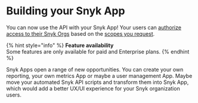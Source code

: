 # Building your Snyk App

You can now use the API with your Snyk App! Your users can [authorize access to their Snyk Orgs](introduction-to-snyk-apps.md#how-do-apps-connect) based on the [scopes you request](getting-started-with-snyk-apps/create-an-app-via-the-api.md#requesting-scopes). 

{% hint style="info" %}
**Feature availability**  
Some features are only available for paid and Enterprise plans.
{% endhint %}

Snyk Apps open a range of new opportunities. You can create your own reporting, your own metrics App or maybe a user management App. Maybe move your automated Snyk API scripts and transform them into Snyk App, which would add a better UX/UI experience for your Snyk organization users.  


